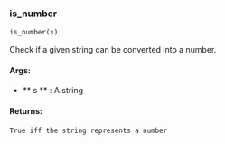 

### is_number
```python
is_number(s)
```
Check if a given string can be converted into a number.

#### Args:

* ** s ** :  A string

#### Returns:
    True iff the string represents a number
